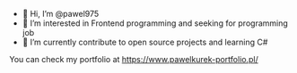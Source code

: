 - 👋 Hi, I’m @pawel975
- 👀 I’m interested in Frontend programming and seeking for programming job
- 🌱 I’m currently contribute to open source projects and learning C#

You can check my portfolio at https://www.pawelkurek-portfolio.pl/
